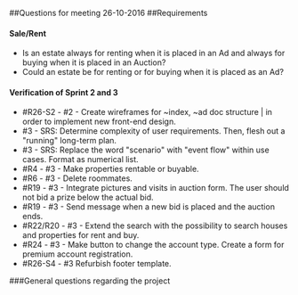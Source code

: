 ##Questions for meeting 26-10-2016
##Requirements

#### Sale/Rent
  - Is an estate always for renting when it is placed in an Ad and always for buying when it is placed in an Auction?
  - Could an estate be for renting or for buying when it is placed as an Ad?
  
#### Verification of Sprint 2 and 3
- #R26-S2 - #2 - Create wireframes for ~index, ~ad doc structure | in order to implement new front-end design.
- #3 - SRS: Determine complexity of user requirements. Then, flesh out a "running" long-term plan.
- #3 - SRS: Replace the word "scenario" with "event flow" within use cases. Format as numerical list.
- #R4 - #3 - Make properties rentable or buyable.
- #R6 - #3 - Delete roommates.
- #R19 - #3 - Integrate pictures and visits in auction form. The user should not bid a prize below the actual bid.
- #R19 - #3 - Send message when a new bid is placed and the auction ends.
- #R22/R20 - #3 - Extend the search with the possibility to search houses and properties for rent and buy.
- #R24 - #3 - Make button to change the account type. Create a form for premium account registration.
- #R26-S4 - #3 Refurbish footer template.

###General questions regarding the project

